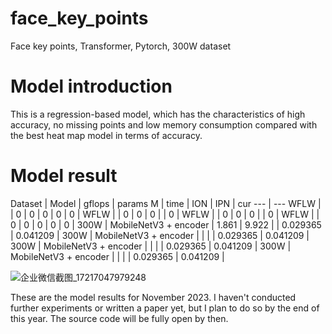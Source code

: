 # face_key_points
Face key points, Transformer, Pytorch, 300W dataset

# Model introduction

This is a regression-based model, which has the characteristics of high accuracy, no missing points and low memory consumption compared with the best heat map model in terms of accuracy.


# Model result
Dataset | Model | gflops | params M | time | ION | IPN | cur
--- | ---
WFLW |                       |  0    |  0 |  0 |     0     |      0    |
WFLW |                       | 0     |  0 |  0 |           |      0    | 
WFLW |                       |  0    |  0 |  0 |           |     0     | 
WFLW |                       |  0    |  0 |  0 |    0      |    0      | 
300W | MobileNetV3 + encoder | 1.861 | 9.922 |   | 0.029365 | 0.041209 | 
300W | MobileNetV3 + encoder |   |   |   | 0.029365 | 0.041209 | 
300W | MobileNetV3 + encoder |   |   |   | 0.029365 | 0.041209 | 
300W | MobileNetV3 + encoder |   |   |   | 0.029365 | 0.041209 | 

![企业微信截图_17217047979248](https://github.com/user-attachments/assets/66a223a1-cb73-45b2-b084-f8188234db6b)

These are the model results for November 2023. I haven't conducted further experiments or written a paper yet, but I plan to do so by the end of this year.
The source code will be fully open by then.


